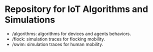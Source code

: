 # Repository for IoT Algorithms and Simulations

* /algorithms: algorithms for devices and agents behaviors.
* /flock: simulation traces for flocking mobility.
* /swim: simulation traces for human mobility.
